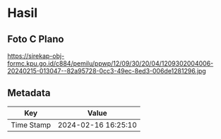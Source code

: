 # Hasil

## Foto C Plano

https://sirekap-obj-formc.kpu.go.id/c884/pemilu/ppwp/12/09/30/20/04/1209302004006-20240215-013047--82a95728-0cc3-49ec-8ed3-006de1281296.jpg


## Metadata

| Key        | Value               |
| ---------- | ------------------- |
| Time Stamp | 2024-02-16 16:25:10 |



